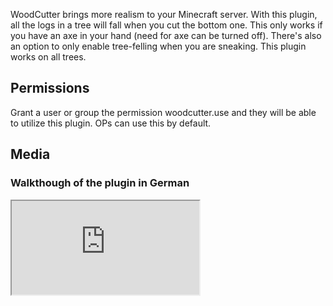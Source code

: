 WoodCutter brings more realism to your Minecraft server. With this plugin, all the logs in a tree will fall when you cut the bottom one. This only works if you have an axe in your hand (need for axe can be turned off). There's also an option to only enable tree-felling when you are sneaking. This plugin works on all trees.

## Permissions

Grant a user or group the permission woodcutter.use and they will be able to utilize this plugin. OPs can use this by default.

## Media

### Walkthough of the plugin in German

<iframe src="https://www.youtube.com/embed/yk2rnUwfVAw" allowfullscreen></iframe>

